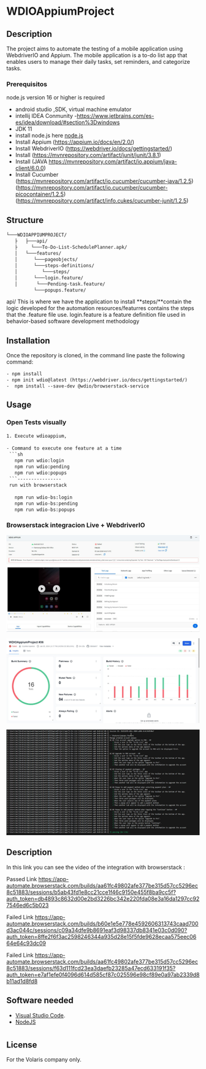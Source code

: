 # WDIOAppiumProject


## Description
The project aims to automate the testing of a mobile application using WebdriverIO and Appium. 
The mobile application is a to-do list app that enables users to manage their daily tasks, set reminders, and categorize tasks.

### Prerequisitos
node.js version 16 or higher is required
* android studio ,SDK, virtual machine emulator
* intellij IDEA Conmunity -https://www.jetbrains.com/es-es/idea/download/#section%3Dwindows
* JDK 11
* install node.js here [node.js](https://nodejs.org/en/)
* Install Appium (https://appium.io/docs/en/2.0/)
* Install WebdriverIO (https://webdriver.io/docs/gettingstarted/)
* Install (https://mvnrepository.com/artifact/junit/junit/3.8.1) 
* Install (JAVA https://mvnrepository.com/artifact/io.appium/java-client/6.0.0)
* Install Cucumber (https://mvnrepository.com/artifact/io.cucumber/cucumber-java/1.2.5)
                    (https://mvnrepository.com/artifact/io.cucumber/cucumber-picocontainer/1.2.5)
                    (https://mvnrepository.com/artifact/info.cukes/cucumber-junit/1.2.5)

## Structure
```
└───WDIOAPPIUMPROJECT/
   ├   ├───api/
   ├     └───To-Do-List-SchedulePlanner.apk/
   │   └───features/
   │      └───pageobjects/   
   │      └───steps-definitions/
   │         └───steps/
   │      └───login.feature/ 
   │       └───Pending-task.feature/ 
          └───popups.feature/ 

```
api/ This is where we have the application to install
**steps/**contain the logic developed for the automation
resources/featurres contains the steps that the .feature file use.
login.feature is a feature definition file used in behavior-based software development methodology

## Installation
Once the repository is cloned, in the command line paste the following command: 
```
- npm install
- npm init wdio@latest (https://webdriver.io/docs/gettingstarted/)
-  npm install --save-dev @wdio/browserstack-service

```
## Usage
### Open Tests visually
```
1. Execute wdioappium, 

- Command to execute one feature at a time
 ```sh
   npm run wdio:login
   npm run wdio:pending
   npm run wdio:popups
 ```----------------
 run with browserstack 

   npm run wdio-bs:login
   npm run wdio-bs:pending
   npm run wdio-bs:popups
```
### Browserstack integracion Live + WebdriverIO

![Alt text](image.png)

![Alt text](image-2.png)

![Alt text](image3.jpeg)

## Description 
In this link you can see the video of the integration with browserstack :

Passed Link  https://app-automate.browserstack.com/builds/aa61fc49802afe377be315d57cc5296ec8c51883/sessions/b5ab43fd1e8cc21cce1f46c9150e455f8ba9cc5f?auth_token=db4893c8632d00e2bd3226bc342e220fda08e3a16da1297cc927546ed6c5b023

Failed Link https://app-automate.browserstack.com/builds/b60e1e5e778e4592606313743caad700d3ac044c/sessions/c09a34dfe9b8691eaf3d98337db8341e03c0d090?auth_token=8ffe2f6f3ac2598246344a935d28e15f5fde9628ecaa575eec0664e64c93dc09 


Failed Link https://app-automate.browserstack.com/builds/aa61fc49802afe377be315d57cc5296ec8c51883/sessions/f63d111fcd23ea3daefb23285a47ecd633191f35?auth_token=e7af1efe0f4096d614d585cf87c025596e98cf89e0a97ab2339d8b11ad1d8fd8


## Software needed
- [Visual Studio Code](https://code.visualstudio.com/).
- [NodeJS](https://nodejs.org/en/)

 

#

## License
For the Volaris company only.   


